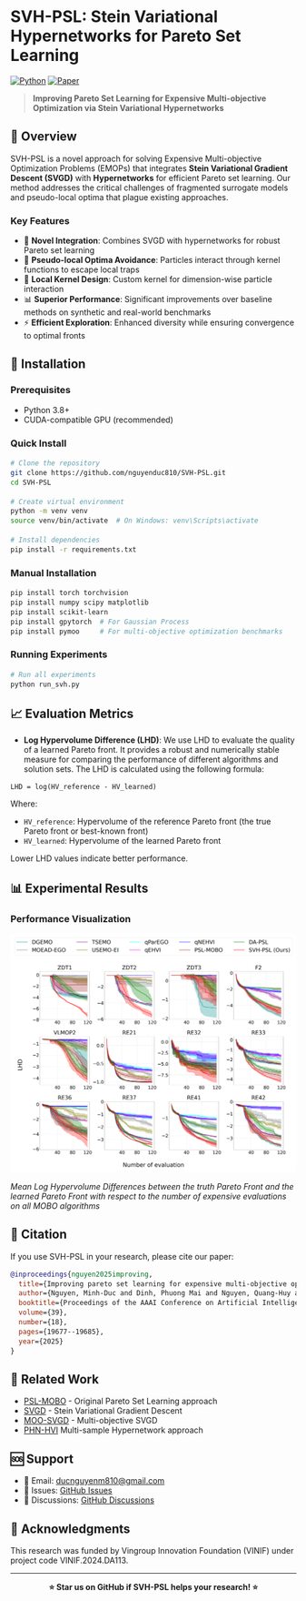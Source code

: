 # SVH-PSL: Stein Variational Hypernetworks for Pareto Set Learning
[![Python](https://img.shields.io/badge/python-3.8%2B-blue.svg)](https://python.org)
[![Paper](https://img.shields.io/badge/paper-AAAI%202025-green.svg)](https://ojs.aaai.org/index.php/AAAI/article/view/34167)

> **Improving Pareto Set Learning for Expensive Multi-objective Optimization via Stein Variational Hypernetworks**

## 🎯 Overview

SVH-PSL is a novel approach for solving Expensive Multi-objective Optimization Problems (EMOPs) that integrates **Stein Variational Gradient Descent (SVGD)** with **Hypernetworks** for efficient Pareto set learning. Our method addresses the critical challenges of fragmented surrogate models and pseudo-local optima that plague existing approaches.

### Key Features

- 🚀 **Novel Integration**: Combines SVGD with hypernetworks for robust Pareto set learning
- 🎯 **Pseudo-local Optima Avoidance**: Particles interact through kernel functions to escape local traps
- 🔧 **Local Kernel Design**: Custom kernel for dimension-wise particle interaction
- 📊 **Superior Performance**: Significant improvements over baseline methods on synthetic and real-world benchmarks
- ⚡ **Efficient Exploration**: Enhanced diversity while ensuring convergence to optimal fronts

## 🔧 Installation

### Prerequisites

- Python 3.8+
- CUDA-compatible GPU (recommended)

### Quick Install

```bash
# Clone the repository
git clone https://github.com/nguyenduc810/SVH-PSL.git
cd SVH-PSL

# Create virtual environment
python -m venv venv
source venv/bin/activate  # On Windows: venv\Scripts\activate

# Install dependencies
pip install -r requirements.txt
```

### Manual Installation

```bash
pip install torch torchvision
pip install numpy scipy matplotlib
pip install scikit-learn
pip install gpytorch  # For Gaussian Process
pip install pymoo     # For multi-objective optimization benchmarks
```

### Running Experiments

```bash
# Run all experiments
python run_svh.py 
```
## 📈 Evaluation Metrics

- **Log Hypervolume Difference (LHD)**: We use LHD to evaluate the quality of a learned Pareto front. It provides a robust and numerically stable measure for comparing the performance of different algorithms and solution sets.
The LHD is calculated using the following formula:

```
LHD = log(HV_reference - HV_learned)
```

Where:
- `HV_reference`: Hypervolume of the reference Pareto front (the true Pareto front or best-known front)
- `HV_learned`: Hypervolume of the learned Pareto front

Lower LHD values indicate better performance.

## 📊 Experimental Results
### Performance Visualization

![Pareto Front Comparison](images/Result_LHD_final.png)

*Mean Log Hypervolume Differences between the truth Pareto Front and the learned Pareto Front with respect to the
number of expensive evaluations on all MOBO algorithms*

## 📝 Citation

If you use SVH-PSL in your research, please cite our paper:

```bibtex
@inproceedings{nguyen2025improving,
  title={Improving pareto set learning for expensive multi-objective optimization via stein variational hypernetworks},
  author={Nguyen, Minh-Duc and Dinh, Phuong Mai and Nguyen, Quang-Huy and Hoang, Long P and Le, Dung D},
  booktitle={Proceedings of the AAAI Conference on Artificial Intelligence},
  volume={39},
  number={18},
  pages={19677--19685},
  year={2025}
}
```

## 🔗 Related Work

- [PSL-MOBO](https://proceedings.neurips.cc/paper_files/paper/2022/file/7a583691ccfcf8945ab714b677ccbf0b-Paper-Conference.pdf) - Original Pareto Set Learning approach
- [SVGD](https://arxiv.org/pdf/1608.04471) - Stein Variational Gradient Descent
- [MOO-SVGD](https://proceedings.neurips.cc/paper_files/paper/2021/file/7bb16972da003e87724f048d76b7e0e1-Paper.pdf) - Multi-objective SVGD
- [PHN-HVI](https://arxiv.org/pdf/2212.01130) Multi-sample Hypernetwork  approach 

## 🆘 Support

- 📧 Email: [ducnguyenm810@gmail.com](mailto:ducnguyenm810@gmail.com)
- 🐛 Issues: [GitHub Issues](https://github.com/nguyenduc810/SVH-PSL/issues)
- 💬 Discussions: [GitHub Discussions](https://github.com/nguyenduc810/SVH-PSL/discussions)

## 🙏 Acknowledgments

This research was funded by Vingroup Innovation Foundation (VINIF) under project code VINIF.2024.DA113.

---

<div align="center">
  <strong>⭐ Star us on GitHub if SVH-PSL helps your research! ⭐</strong>
</div>
